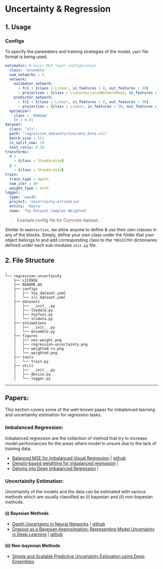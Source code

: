 # Uncertainty & Regression
## 1. Usage
### Configs
To specify the parameters and training strategies of the model, `yaml` file format
is being used. 


```yaml
estimator: # basic MLP layer configuration
  class: 'ensemble'
  num_networks : 5
  network:
    estimator_network:
      - fc1 : {class : Linear, in_features : 8, out_features : 50}
      - projection : {class : LinearVarianceNetworkHead, in_features : 50, out_features : 1}
    predictor_network: 
      - fc1 : {class : Linear, in_features : 8, out_features : 50}
      - projection : {class : Linear, in_features : 50, out_features : 1}
  optimizer:
    class : 'QHAdam'
    lr : 0.01
dataset:
  class: 'xls'
  path: "regression_datasets/Concrete_Data.xls"
  batch_size : 512  
  cv_split_num: 10
  test_ratio: 0.10
transforms:
  x :
    - {class : Standardize}
  y :
    - {class : Standardize}
train:
  train_type : epoch
  num_iter : 40
  weight_type : both
logger:
  type: 'wandb'
  project: 'uncertainty-estimation'
  entity: 'kbora'
  name: 'Toy Dataset Complex Weighted'
```
> Example config file for Concrete dataset. 

Similar to `mmdetection`, we allow anyone to define & use their own classes in any of the blocks. Simply, define your own class under the folder that your object belongs to and add corresponding class to the `*REGISTRY` dictionaries defined under each sub-modules `init.py` file.

## 2. File Structure
```
.
└── regression-uncertainty
    ├── LICENSE
    ├── README.md
    ├── configs
    │   ├── toy_dataset.yaml
    │   └── xls_dataset.yaml
    ├── datasets
    │   ├── __init__.py
    │   ├── toydata.py
    │   ├── toyfunc.py
    │   └── xlsdata.py
    ├── estimations
    │   ├── __init__.py
    │   └── ensemble.py
    ├── figures
    │   ├── non-weight.png
    │   ├── regression-uncertainty.png
    │   ├── weighted-ru.png
    │   └── weighted.png
    ├── tools
    │   └── train.py
    ├── utils
    │   ├── __init__.py
    │   ├── device.py
    │   └── logger.py
```
---
## Papers:
This section covers some of the well-known paper for imbalanced learning and uncertainity estimation for regression tasks.
### Imbalanced Regression:
Imbalanced regression are the collection of method that try to increase model performances for 
the areas where model in unsure due to the lack of training data.
- [Balanced MSE for Imbalanced Visual Regression](https://arxiv.org/abs/2203.16427) | [github]()
- [Density‑based weighting for imbalanced regression](https://link.springer.com/article/10.1007/s10994-021-06023-5) | []()
- [Delving into Deep Imbalanced Regression](https://arxiv.org/abs/2102.09554) | []()
### Uncertainity Estimation:
Uncertainity of the models and the data can be estimated with various methods which are usually
classified as (i) bayesian and (ii) non-bayesian methods.

#### (i) Bayesian Methods
- [Depth Uncertainty in Neural Networks](https://arxiv.org/abs/2006.08437) | [github](https://github.com/cambridge-mlg/DUN)
- [Dropout as a Bayesian Approximation: Representing Model Uncertainty in Deep Learning](https://arxiv.org/abs/1506.02142) | [github](https://github.com/cambridge-mlg/DUN) 

#### (ii) Non-bayesian Methods
- [Simple and Scalable Predictive Uncertainty Estimation using Deep Ensembles](https://arxiv.org/abs/1612.01474)

